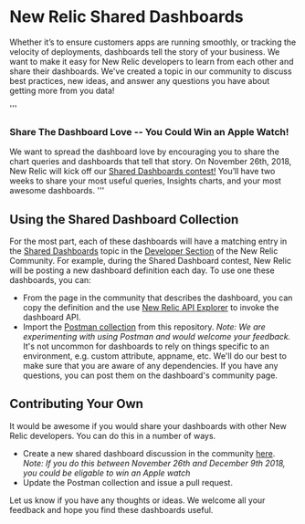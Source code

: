 # New Relic Shared Dashboards
Whether it’s to ensure customers apps are running smoothly, or tracking the velocity of deployments, dashboards tell the story of your business. We want to make it easy for New Relic developers to learn from each other and share their dashboards. We've created a topic in our community to discuss best practices, new ideas, and answer any questions you have about getting more from you data! 

'''
### Share The Dashboard Love -- You Could Win an Apple Watch!
We want to spread the dashboard love by encouraging you to share the chart queries and dashboards that tell that story. On November 26th, 2018, New Relic will kick off our [Shared Dashboards contest!](https://discuss.newrelic.com/t/shared-dashboards-contest-add-your-queries-here/60634) You’ll have two weeks to share your most useful queries, Insights charts, and your most awesome dashboards.
'''

## Using the Shared Dashboard Collection
For the most part, each of these dashboards will have a matching entry in the [Shared Dashboards](https://discuss.newrelic.com/t/shared-dashboards-contest-add-your-queries-here/60634/2) topic in the [Developer Section](https://discuss.newrelic.com/c/build-on-new-relic) of the New Relic Community. For example, during the Shared Dashboard contest, New Relic will be posting a new dashboard definition each day. To use one these dashboards, you can:
* From the page in the community that describes the dashboard, you can copy the definition and the use [New Relic API Explorer](https://rpm.newrelic.com/api/explore/dashboards/list) to invoke the dashboard API. 
* Import the [Postman collection](https://www.getpostman.com/) from this repository. _Note: We are experimenting with using Postman and would welcome your feedback._ 
It's not uncommon for dashboards to rely on things specific to an environment, e.g. custom attribute, appname, etc. We'll do our best to make sure that you are aware of any dependencies. If you have any questions, you can post them on the dashboard's community page. 

## Contributing Your Own
It would be awesome if you would share your dashboards with other New Relic developers. You can do this in a number of ways.
* Create a new shared dashboard discussion in the community [here](https://discuss.newrelic.com/c/build-on-new-relic/shared-dashboards). *Note: If you do this between November 26th and December 9th 2018, you could be eligable to win an Apple watch*
* Update the Postman collection and issue a pull request. 

Let us know if you have any thoughts or ideas. We welcome all your feedback and hope you find these dashboards useful. 

